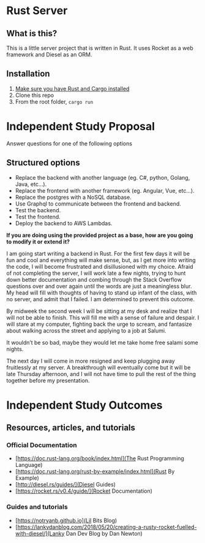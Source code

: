 # Rust Server
## What is this?
This is a little server project that is written in Rust. It uses Rocket as a web framework and Diesel as an ORM.

## Installation
1. [Make sure you have Rust and Cargo installed](https://www.rust-lang.org/tools/install)
2. Clone this repo
3. From the root folder, `cargo run`

# Independent Study Proposal

Answer questions for one of the following options

## Structured options

* Replace the backend with another language (eg. C#, python, Golang, Java, etc...).
* Replace the frontend with another framework (eg. Angular, Vue, etc...).
* Replace the postgres with a NoSQL database.
* Use Graphql to communicate between the frontend and backend.
* Test the backend.
* Test the frontend.
* Deploy the backend to AWS Lambdas.

**If you are doing using the provided project as a base, how are you going to modify it or extend it?**

I am going start writing a backend in Rust. For the first few days it will be fun and cool and everything will make sense, but, as I get more into writing the code, I will become frustrated and disillusioned with my choice. Afraid of not completing the server, I will work late a few nights, trying to hunt down better documentation and combing through the Stack Overflow questions over and over again until the words are just a meaningless blur. My head will fill with thoughts of having to stand up infant of the class, with no server, and admit that I failed. I am determined to prevent this outcome.

By midweek the second week I will be sitting at my desk and realize that I will not be able to finish. This will fill me with a sense of failure and despair. I will stare at my computer, fighting back the urge to scream, and fantasize about walking across the street and applying to a job at Salumi.

It wouldn’t be so bad, maybe they would let me take home free salami some nights.

The next day I will come in more resigned and keep plugging away fruitlessly at my server. A breakthrough will eventually come but it will be late Thursday afternoon, and I will not have time to pull the rest of the thing together before my presentation.

# Independent Study Outcomes
## Resources, articles, and tutorials
### Official Documentation
* [https://doc.rust-lang.org/book/index.html](The Rust Programming Language)
* [https://doc.rust-lang.org/rust-by-example/index.html](Rust By Example)
* [http://diesel.rs/guides/](Diesel Guides)
* [https://rocket.rs/v0.4/guide/](Rocket Documentation)

### Guides and tutorials
* [https://notryanb.github.io](Lil Bits Blog)
* [https://lankydanblog.com/2018/05/20/creating-a-rusty-rocket-fuelled-with-diesel/](Lanky Dan Dev Blog by Dan Newton)